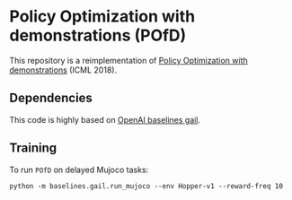 # Policy Optimization with demonstrations (POfD)

This repository is a reimplementation of [Policy Optimization with demonstrations](http://proceedings.mlr.press/v80/kang18a.html) (ICML 2018).

## Dependencies
This code is highly based on [OpenAI baselines gail](https://github.com/openai/baselines/tree/master/baselines/gail).

## Training

To run `POfD` on delayed Mujoco tasks:
```angular2html
python -m baselines.gail.run_mujoco --env Hopper-v1 --reward-freq 10
```
